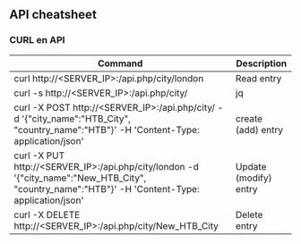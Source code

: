 ## API cheatsheet

### CURL en API
|Command|Description|
|---|---|
|curl http://<SERVER_IP>:<PORT>/api.php/city/london|Read entry|
|curl -s http://<SERVER_IP>:<PORT>/api.php/city/ | jq|Read all entries|
|curl -X POST http://<SERVER_IP>:<PORT>/api.php/city/ -d '{"city_name":"HTB_City", "country_name":"HTB"}' -H 'Content-Type: application/json'|	create (add) entry|
|curl -X PUT http://<SERVER_IP>:<PORT>/api.php/city/london -d '{"city_name":"New_HTB_City", "country_name":"HTB"}' -H 'Content-Type: application/json'|Update (modify) entry|
|curl -X DELETE http://<SERVER_IP>:<PORT>/api.php/city/New_HTB_City|Delete entry|

